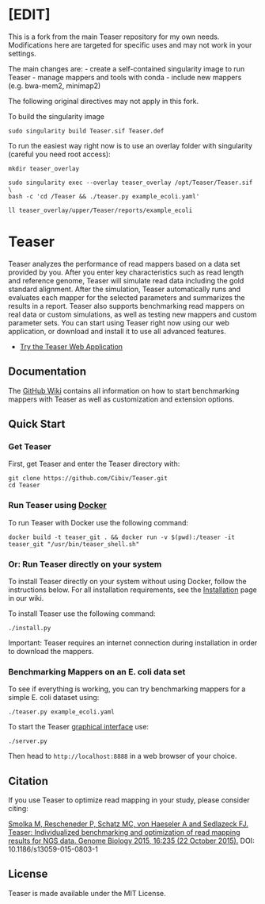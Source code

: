 # [EDIT]
This is a fork from the main Teaser repository for my own needs.
Modifications here are targeted for specific uses and may not work in your settings.

The main changes are:
    - create a self-contained singularity image to run Teaser
    - manage mappers and tools with conda
    - include new mappers (e.g. bwa-mem2, minimap2)

The following original directives may not apply in this fork.

To build the singularity image
```
sudo singularity build Teaser.sif Teaser.def
```

To run the easiest way right now is to use an overlay folder with singularity
(careful you need root access):
```
mkdir teaser_overlay

sudo singularity exec --overlay teaser_overlay /opt/Teaser/Teaser.sif \
bash -c 'cd /Teaser && ./teaser.py example_ecoli.yaml'

ll teaser_overlay/upper/Teaser/reports/example_ecoli
```

# Teaser
Teaser analyzes the performance of read mappers based on a data set provided by you. After you enter key characteristics such as read length and reference genome, Teaser will simulate read data including the gold standard alignment. After the simulation, Teaser automatically runs and evaluates each mapper for the selected parameters and summarizes the results in a report. Teaser also supports benchmarking read mappers on real data or custom simulations, as well as testing new mappers and custom parameter sets. You can start using Teaser right now using our web application, or download and install it to use all advanced features.

* [Try the Teaser Web Application](http://teaser.cibiv.univie.ac.at)

## Documentation
The [GitHub Wiki](https://github.com/Cibiv/Teaser/wiki) contains all information on how to start benchmarking mappers with Teaser as well as customization and extension options.

## Quick Start

### Get Teaser
First, get Teaser and enter the Teaser directory with:
```
git clone https://github.com/Cibiv/Teaser.git
cd Teaser
```

### Run Teaser using [Docker](https://www.docker.com/)
To run Teaser with Docker use the following command:
```
docker build -t teaser_git . && docker run -v $(pwd):/teaser -it teaser_git "/usr/bin/teaser_shell.sh"
```

### Or: Run Teaser directly on your system
To install Teaser directly on your system without using Docker, follow the instructions below. For all installation requirements, see the [Installation](https://github.com/Cibiv/Teaser/wiki/Installation) page in our wiki.

To install Teaser use the following command:
```
./install.py
```

Important: Teaser requires an internet connection during installation in order to download the mappers.

### Benchmarking Mappers on an E. coli data set

To see if everything is working, you can try benchmarking mappers for a simple E. coli dataset using:

```
./teaser.py example_ecoli.yaml
```

To start the Teaser [graphical interface](https://github.com/Cibiv/Teaser/wiki/Web-Browser-Interface) use:

```
./server.py
```

Then head to `http://localhost:8888` in a web browser of your choice.

## Citation
If you use Teaser to optimize read mapping in your study, please consider citing: 

[Smolka M, Rescheneder P, Schatz MC, von Haeseler A and Sedlazeck FJ. Teaser: Individualized benchmarking and optimization of read mapping results for NGS data. Genome Biology 2015, 16:235 (22 October 2015).](http://www.genomebiology.com/2015/16/1/235) DOI: 10.1186/s13059-015-0803-1

## License
Teaser is made available under the MIT License.
